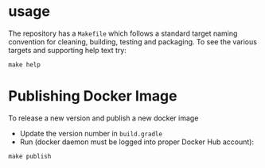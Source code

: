 # usage

The repository has a `Makefile` which follows a standard target naming convention for cleaning, building, testing and packaging.
To see the various targets and supporting help text try:

```
make help
```

# Publishing Docker Image

To release a new version and publish a new docker image

* Update the version number in `build.gradle`
* Run (docker daemon must be logged into proper Docker Hub account):

```
make publish
```
